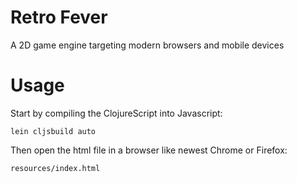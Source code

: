 # Retro Fever

A 2D game engine targeting modern browsers and mobile devices

# Usage

Start by compiling the ClojureScript into Javascript:

    lein cljsbuild auto

Then open the html file in a browser like newest Chrome or Firefox:

    resources/index.html